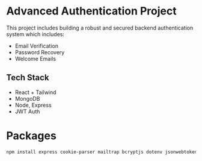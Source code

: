 # Advanced Authentication Project

This project includes building a robust and secured backend authentication system which includes:
- Email Verification
- Password Recovery
- Welcome Emails

## Tech Stack 
- React + Tailwind
- MongoDB
- Node, Express
- JWT Auth 

# Packages
```bash
npm install express cookie-parser mailtrap bcryptjs dotenv jsonwebtoken mongoose crypto
```

